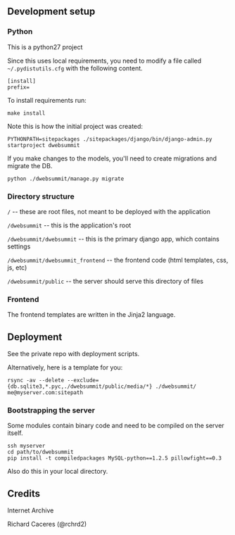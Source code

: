 ## Development setup

### Python

This is a python27 project

Since this uses local requirements, you need to modify a file called `~/.pydistutils.cfg` with the following content.

```
[install]
prefix=
```

To install requirements run:
```
make install
```


Note this is how the initial project was created:
```
PYTHONPATH=sitepackages ./sitepackages/django/bin/django-admin.py startproject dwebsummit
```

If you make changes to the models, you'll need to create migrations and migrate the DB.

```
python ./dwebsummit/manage.py migrate
```

### Directory structure

`/` -- these are root files, not meant to be deployed with the application

`/dwebsummit`  -- this is the application's root

`/dwebsummit/dwebsummit` -- this is the primary django app, which contains settings

`/dwebsummit/dwebsummit_frontend` -- the frontend code (html templates, css, js, etc)

`/dwebsummit/public` -- the server should serve this directory of files


### Frontend

The frontend templates are written in the Jinja2 language.


## Deployment

See the private repo with deployment scripts.

Alternatively, here is a template for you:
```
rsync -av --delete --exclude={db.sqlite3,*.pyc,./dwebsummit/public/media/*} ./dwebsummit/ me@myserver.com:sitepath
```


### Bootstrapping the server

Some modules contain binary code and need to be compiled on the server itself.

```
ssh myserver
cd path/to/dwebsummit
pip install -t compiledpackages MySQL-python==1.2.5 pillowfight==0.3
```

Also do this in your local directory.



## Credits

Internet Archive

Richard Caceres (@rchrd2)
